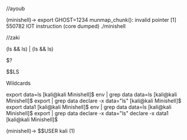 
//ayoub



(minishell)-> export GHOST=1234
munmap_chunk(): invalid pointer
[1]    550782 IOT instruction (core dumped)  ./minishell






//zaki

(ls && ls) | (ls && ls)

$?

$$LS

Wildcards

export data=ls
[kali@kali Minishell]$ env | grep data
data=ls
[kali@kali Minishell]$ export | grep data
declare -x data="ls"
[kali@kali Minishell]$ export data1
[kali@kali Minishell]$ env | grep data
data=ls
[kali@kali Minishell]$ export | grep data
declare -x data="ls"
declare -x data1
[kali@kali Minishell]$ 

(minishell)-> $$USER
kali  (1)


